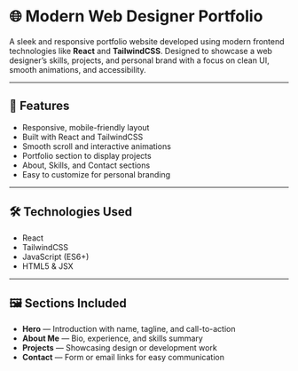 # 🌐 Modern Web Designer Portfolio

A sleek and responsive portfolio website developed using modern frontend technologies like **React** and **TailwindCSS**. Designed to showcase a web designer’s skills, projects, and personal brand with a focus on clean UI, smooth animations, and accessibility.

---

## 🚀 Features

- Responsive, mobile-friendly layout  
- Built with React and TailwindCSS  
- Smooth scroll and interactive animations  
- Portfolio section to display projects  
- About, Skills, and Contact sections  
- Easy to customize for personal branding

---

## 🛠️ Technologies Used

- React  
- TailwindCSS  
- JavaScript (ES6+)  
- HTML5 & JSX

---

## 🖼️ Sections Included

- **Hero** — Introduction with name, tagline, and call-to-action  
- **About Me** — Bio, experience, and skills summary  
- **Projects** — Showcasing design or development work  
- **Contact** — Form or email links for easy communication
